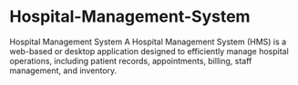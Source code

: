 # Hospital-Management-System
Hospital Management System  A Hospital Management System (HMS) is a web-based or desktop application designed to efficiently manage hospital operations, including patient records, appointments, billing, staff management, and inventory.

